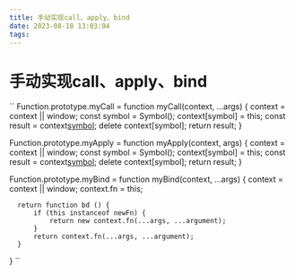 ```yaml
---
title: 手动实现call、apply、bind
date: 2023-08-18 13:03:04
tags:
---
```


# 手动实现call、apply、bind

``
  Function.prototype.myCall = function myCall(context, ...args) {
      context = context || window;
      const symbol = Symbol();
      context[symbol] = this;
      const result = context[symbol](...args);
      delete context[symbol];
      return result;
  }

  Function.prototype.myApply = function myApply(context, args) {
      context = context || window;
      const symbol = Symbol();
      context[symbol] = this;
      const result = context[symbol](...args);
      delete context[symbol];
      return result;
  }

  Function.prototype.myBind = function myBind(context, ...args) {
      context = context || window;
      context.fn = this;
    
      return function bd () {
          if (this instanceof newFn) {
              return new context.fn(...args, ...argument);
          }
          return context.fn(...args, ...argument);
      }
  }
``
